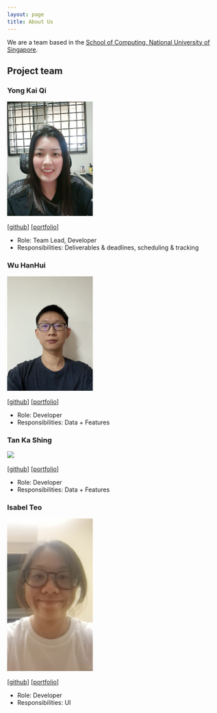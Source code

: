 ```yaml
---
layout: page
title: About Us
---
```


We are a team based in the [School of Computing, National University of Singapore](http://www.comp.nus.edu.sg).


## Project team

### Yong Kai Qi

<img src="images/flairekq.png" width="200px">

[[github](https://github.com/flairekq)]
[[portfolio](team/flairekq.md)]

* Role: Team Lead, Developer
* Responsibilities: Deliverables & deadlines, scheduling & tracking

### Wu HanHui

<img src="images/hanhuiice.png" width="200px">

[[github](https://github.com/hanhuiice)]
[[portfolio](team/hanhuiice.md)]

* Role: Developer
* Responsibilities: Data + Features

### Tan Ka Shing

<img src="images/kashing_photo.jpg" width="200px">

[[github](http://github.com/kashing555)]
[[portfolio](team/kashing555.md)]

* Role: Developer
* Responsibilities: Data + Features

### Isabel Teo

<img src="images/isabelteo_photo.jpg" width="200px">

[[github](https://github.com/isabelteo)]
[[portfolio](team/isabelteo.md)]

* Role: Developer
* Responsibilities: UI
